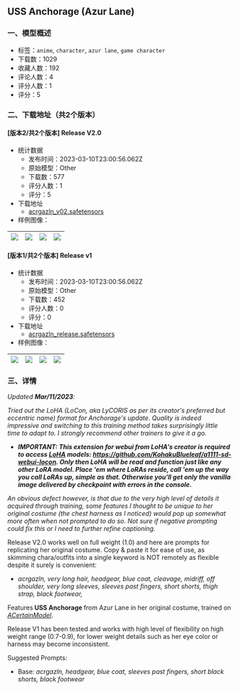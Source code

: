 ## USS Anchorage (Azur Lane)
### 一、模型概述

- 标签：`anime`, `character`, `azur lane`, `game character`
- 下载数：1029
- 收藏人数：192
- 评论人数：4
- 评分人数：1
- 评分：5

### 二、下载地址（共2个版本）

#### [版本2/共2个版本] Release V2.0

- 统计数据
  - 发布时间：2023-03-10T23:00:56.062Z
  - 原始模型：Other
  - 下载数：577
  - 评分人数：1
  - 评分：5
- 下载地址
  - [acrgazln_v02.safetensors](https://civitai.com/api/download/models/21329)
- 样例图像：

| <img src="https://image.civitai.com/xG1nkqKTMzGDvpLrqFT7WA/7bb37560-6348-4aeb-c91f-7b88e32f9200/width=450/226376.jpeg" /> | <img src="https://image.civitai.com/xG1nkqKTMzGDvpLrqFT7WA/f5952465-2d10-4051-9f90-49711cbb6000/width=450/226375.jpeg" /> | <img src="https://image.civitai.com/xG1nkqKTMzGDvpLrqFT7WA/4fde0e30-190f-4263-907a-5cb93bfadd00/width=450/226374.jpeg" /> | <img src="https://image.civitai.com/xG1nkqKTMzGDvpLrqFT7WA/5caa4e93-81e6-4abc-ae1d-a2d5956aa400/width=450/226373.jpeg" /> |
| ---- | ---- | ---- | ---- |

#### [版本1/共2个版本] Release v1

- 统计数据
  - 发布时间：2023-03-10T23:00:56.062Z
  - 原始模型：Other
  - 下载数：452
  - 评分人数：0
  - 评分：0
- 下载地址
  - [acrgazln_release.safetensors](https://civitai.com/api/download/models/11372)
- 样例图像：

| <img src="https://image.civitai.com/xG1nkqKTMzGDvpLrqFT7WA/6d5b1f21-0e3f-4c9a-fad0-d6b087268c00/width=450/109250.jpeg" /> | <img src="https://image.civitai.com/xG1nkqKTMzGDvpLrqFT7WA/f307e06b-7f91-4c12-74db-16c6ddea6700/width=450/109260.jpeg" /> | <img src="https://image.civitai.com/xG1nkqKTMzGDvpLrqFT7WA/f985018c-88ef-4d0c-d3a9-eee1a0c81a00/width=450/109259.jpeg" /> | <img src="https://image.civitai.com/xG1nkqKTMzGDvpLrqFT7WA/31d0c95d-75b5-4813-1c96-5c7b976fed00/width=450/109258.jpeg" /> |
| ---- | ---- | ---- | ---- |


### 三、详情
<p><em>Updated </em><strong><em>Mar/11/2023</em></strong><em>:</em></p><p><em>Tried out the LoHA (LoCon, aka LyCORIS as per its creator's preferred but eccentric name) format for Anchorage's update. Quality is indeed impressive and switching to this training method takes surprisingly little time to adapt to. I strongly recommend other trainers to give it a go.  </em></p><ul><li><p><strong><em>IMPORTANT: This extension for webui from LoHA's creator is required to access <u>LoHA</u> models: </em></strong><a target="_blank" rel="ugc" href="https://github.com/KohakuBlueleaf/a1111-sd-webui-locon"><strong><em>https://github.com/KohakuBlueleaf/a1111-sd-webui-locon</em></strong></a><strong><em>. Only then LoHA will be read and function just like any other LoRA model. Place 'em where LoRAs reside, call 'em up the way you call LoRAs up, simple as that. Otherwise you'll get only the vanilla image delivered by checkpoint with errors in the console.</em></strong></p></li></ul><p><em>An obvious defect however, is that due to the very high level of details it acquired through training, some features I thought to be unique to her original costume (the chest harness as I noticed) would pop up somewhat more often when not prompted to do so. Not sure if negative prompting could fix this or I need to further refine captioning.</em></p><p></p><p>Release V2.0 works well on full weight (1.0) and here are prompts for replicating her original costume. Copy &amp; paste it for ease of use, as skimming chara/outfits into a single keyword is NOT remotely as flexible despite it surely is convenient:</p><ul><li><p><em>acrgazln, very long hair, headgear, blue coat, cleavage, midriff, off shoulder, very long sleeves, sleeves past fingers, short shorts, thigh strap, black footwear,</em></p></li></ul><p></p><p></p><p>Features<strong> USS Anchorage </strong>from Azur Lane in her original costume, trained on <a target="_blank" rel="ugc" href="https://huggingface.co/JosephusCheung/ACertainModel"><em>ACertainModel</em></a>.</p><p></p><p>Release V1 has been tested and works with high level of flexibility on high weight range (0.7-0.9), for lower weight details such as her eye color or harness may become inconsistent.</p><p></p><p>Suggested Prompts:</p><ul><li><p>Base: <em>acrgazln, headgear, blue coat, sleeves past fingers, short black shorts, black footwear</em></p></li></ul>